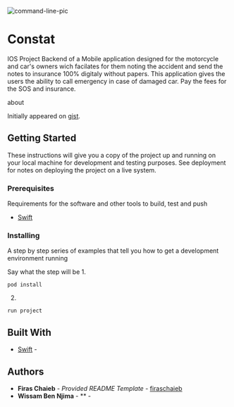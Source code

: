 
![command-line-pic](https://upload.wikimedia.org/wikipedia/commons/thumb/d/d9/Node.js_logo.svg/800px-Node.js_logo.svg.png)


# Constat

IOS Project Backend of a Mobile application designed for the motorcycle and car's owners wich facilates for them noting the accident and send the notes to insurance 100% digitaly without papers.
This application gives the users the ability to call emergency in case of damaged car.
Pay the fees for the SOS and insurance.


about

Initially appeared on
[gist](https://github.com/firaschaieb/FrontendIOS).

## Getting Started

These instructions will give you a copy of the project up and running on
your local machine for development and testing purposes. See deployment
for notes on deploying the project on a live system.

### Prerequisites

Requirements for the software and other tools to build, test and push 
- [Swift](https://nodejs.org/en/)

### Installing

A step by step series of examples that tell you how to get a development
environment running

Say what the step will be
1.

    pod install

2.

    run project









## Built With

  - [Swift](https://www.swift.com) -



## Authors

  - **Firas Chaieb** - *Provided README Template* -
    [firaschaieb](https://github.com/firaschaieb)
  - **Wissam Ben Njima** - ** -
